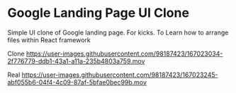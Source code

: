 # Google Landing Page UI Clone

Simple UI clone of Google landing page. For kicks. To Learn how to arrange files within React framework  

Clone
https://user-images.githubusercontent.com/98187423/167023034-2f776779-ddb1-43a1-a11a-235b4803a759.mov


Real
https://user-images.githubusercontent.com/98187423/167023245-abf055b6-04f4-4c09-87af-5bfae0bec99b.mov


